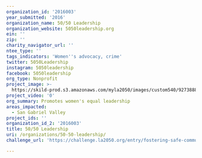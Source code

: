 ```yaml
---
organization_id: '2016003'
year_submitted: '2016'
organization_name: 50/50 Leadership
organization_website: 5050leadership.org
ein: ''
zip: ''
charity_navigator_url: ''
ntee_type: ''
tags_indicators: 'Women''s advocacy, crime'
twitter: 5050Leadership
instagram: 5050leadership
facebook: 5050leadership
org_type: Nonprofit
project_image: >-
  https://skild-prod.s3.amazonaws.com/myla2050/images/custom540/9273888445741-team90.jpg
project_video: '0'
org_summary: Promotes women's equal leadership
areas_impacted:
  - San Gabriel Valley
project_ids: ''
organization_id_2: '2016003'
title: 50/50 Leadership
uri: /organizations/50-50-leadership/
challenge_url: 'https://challenge.la2050.org/entry/fostering-safe-communities'

---
```

